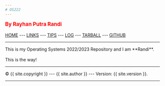 ```yaml
---
# OS222
---
```

<span style="color:red; font-weight:bold; font-size:larger;">By Rayhan Putra Randi</span>
<br><br>
[HOME](https://github.com/rayhanrandi/os222) ---
[LINKS](https://rayhanrandi.github.io/os222/links.md/) ---
[TIPS](https://rayhanrandi.github.io/os222/tips.md) ---
[LOG](https://rayhanrandi.github.io/os222/TXT/mylog.txt) ---
[TARBALL](https://os.vlsm.org/Log/rayhanrandi.tar.bz2.txt) ---
[GITHUB](https://github.com/rayhanrandi)
<br>
<hr>
This is my Operating Systems 2022/2023 Repository and I am **Randi**.
<br><br>
This is the way!
<br>
<hr>
&copy; {{ site.copyright }} --- {{ site.author }} --- Version: {{ site.version }}.
<hr>
<br>
